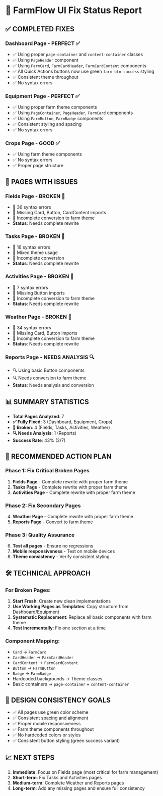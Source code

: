 # 🎨 FarmFlow UI Fix Status Report

## ✅ COMPLETED FIXES

### **Dashboard Page** - PERFECT ✅

- ✅ Using proper `page-container` and `content-container` classes
- ✅ Using `PageHeader` component
- ✅ Using `FarmCard`, `FarmCardHeader`, `FarmCardContent` components
- ✅ All Quick Actions buttons now use green `farm-btn-success` styling
- ✅ Consistent theme throughout
- ✅ No syntax errors

### **Equipment Page** - PERFECT ✅

- ✅ Using proper farm theme components
- ✅ Using `PageContainer`, `PageHeader`, `FarmCard` components
- ✅ Using `FarmButton`, `FarmBadge` components
- ✅ Consistent styling and spacing
- ✅ No syntax errors

### **Crops Page** - GOOD ✅

- ✅ Using farm theme components
- ✅ No syntax errors
- ✅ Proper page structure

## 🚨 PAGES WITH ISSUES

### **Fields Page** - BROKEN 🚨

- 🚨 36 syntax errors
- 🚨 Missing Card, Button, CardContent imports
- 🚨 Incomplete conversion to farm theme
- **Status**: Needs complete rewrite

### **Tasks Page** - BROKEN 🚨

- 🚨 16 syntax errors
- 🚨 Mixed theme usage
- 🚨 Incomplete conversion
- **Status**: Needs complete rewrite

### **Activities Page** - BROKEN 🚨

- 🚨 7 syntax errors
- 🚨 Missing Button imports
- 🚨 Incomplete conversion to farm theme
- **Status**: Needs complete rewrite

### **Weather Page** - BROKEN 🚨

- 🚨 34 syntax errors
- 🚨 Missing Card, Button imports
- 🚨 Incomplete conversion to farm theme
- **Status**: Needs complete rewrite

### **Reports Page** - NEEDS ANALYSIS 🔍

- 🔍 Using basic Button components
- 🔍 Needs conversion to farm theme
- **Status**: Needs analysis and conversion

## 📊 SUMMARY STATISTICS

- **Total Pages Analyzed**: 7
- **✅ Fully Fixed**: 3 (Dashboard, Equipment, Crops)
- **🚨 Broken**: 4 (Fields, Tasks, Activities, Weather)
- **🔍 Needs Analysis**: 1 (Reports)
- **Success Rate**: 43% (3/7)

## 🎯 RECOMMENDED ACTION PLAN

### **Phase 1: Fix Critical Broken Pages**

1. **Fields Page** - Complete rewrite with proper farm theme
2. **Tasks Page** - Complete rewrite with proper farm theme
3. **Activities Page** - Complete rewrite with proper farm theme

### **Phase 2: Fix Secondary Pages**

4. **Weather Page** - Complete rewrite with proper farm theme
5. **Reports Page** - Convert to farm theme

### **Phase 3: Quality Assurance**

6. **Test all pages** - Ensure no regressions
7. **Mobile responsiveness** - Test on mobile devices
8. **Theme consistency** - Verify consistent styling

## 🛠️ TECHNICAL APPROACH

### **For Broken Pages**:

1. **Start Fresh**: Create new clean implementations
2. **Use Working Pages as Templates**: Copy structure from Dashboard/Equipment
3. **Systematic Replacement**: Replace all basic components with farm theme
4. **Test Incrementally**: Fix one section at a time

### **Component Mapping**:

- `Card` → `FarmCard`
- `CardHeader` → `FarmCardHeader`
- `CardContent` → `FarmCardContent`
- `Button` → `FarmButton`
- `Badge` → `FarmBadge`
- Hardcoded backgrounds → Theme classes
- Basic containers → `page-container` + `content-container`

## 🎨 DESIGN CONSISTENCY GOALS

- ✅ All pages use green color scheme
- ✅ Consistent spacing and alignment
- ✅ Proper mobile responsiveness
- ✅ Farm theme components throughout
- ✅ No hardcoded colors or styles
- ✅ Consistent button styling (green success variant)

## 📈 NEXT STEPS

1. **Immediate**: Focus on Fields page (most critical for farm management)
2. **Short-term**: Fix Tasks and Activities pages
3. **Medium-term**: Complete Weather and Reports pages
4. **Long-term**: Add any missing pages and ensure full consistency
